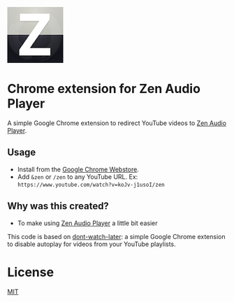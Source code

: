 ![Zen Audio Player](./zen-audio-player-128.png)

# Chrome extension for Zen Audio Player
A simple Google Chrome extension to redirect YouTube videos to [Zen Audio Player](http://zenplayer.audio/).

## Usage

* Install from the [Google Chrome Webstore](https://chrome.google.com/webstore/detail/zen-youtube-audio-player/jlkomkpeedajclllhhfkloddbihmcjlm?hl=en-US).
* Add `&zen` or `/zen` to any YouTube URL. Ex: `https://www.youtube.com/watch?v=koJv-j1usoI/zen`

## Why was this created?

* To make using [Zen Audio Player](http://zen-audio-player.github.io/) a little bit easier

This code is based on [dont-watch-later](https://github.com/shakeelmohamed/dont-watch-later): a simple Google Chrome extension to disable autoplay for videos from your YouTube playlists.

# License

[MIT](LICENSE)
